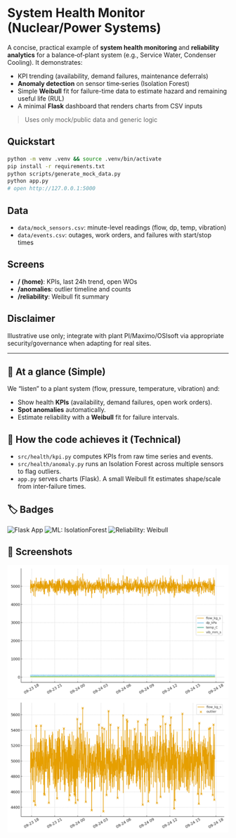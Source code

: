# System Health Monitor (Nuclear/Power Systems)

A concise, practical example of **system health monitoring** and **reliability analytics** for a balance‑of‑plant system (e.g., Service Water, Condenser Cooling). It demonstrates:
- KPI trending (availability, demand failures, maintenance deferrals)
- **Anomaly detection** on sensor time‑series (Isolation Forest)
- Simple **Weibull** fit for failure-time data to estimate hazard and remaining useful life (RUL)
- A minimal **Flask** dashboard that renders charts from CSV inputs

> Uses only mock/public data and generic logic

## Quickstart
```bash
python -m venv .venv && source .venv/bin/activate
pip install -r requirements.txt
python scripts/generate_mock_data.py
python app.py
# open http://127.0.0.1:5000
```

## Data
- `data/mock_sensors.csv`: minute-level readings (flow, dp, temp, vibration)
- `data/events.csv`: outages, work orders, and failures with start/stop times

## Screens
- **/ (home)**: KPIs, last 24h trend, open WOs
- **/anomalies**: outlier timeline and counts
- **/reliability**: Weibull fit summary

## Disclaimer
Illustrative use only; integrate with plant PI/Maximo/OSIsoft via appropriate security/governance when adapting for real sites.



---

## 👀 At a glance (Simple)
We “listen” to a plant system (flow, pressure, temperature, vibration) and:
- Show health **KPIs** (availability, demand failures, open work orders).
- **Spot anomalies** automatically.
- Estimate reliability with a **Weibull** fit for failure intervals.

## 🧠 How the code achieves it (Technical)
- `src/health/kpi.py` computes KPIs from raw time series and events.
- `src/health/anomaly.py` runs an Isolation Forest across multiple sensors to flag outliers.
- `app.py` serves charts (Flask). A small Weibull fit estimates shape/scale from inter-failure times.

## 🏷️ Badges
![Flask App](https://img.shields.io/badge/Flask-Server-ff69b4)
![ML: IsolationForest](https://img.shields.io/badge/ML-IsolationForest-blueviolet)
![Reliability: Weibull](https://img.shields.io/badge/Reliability-Weibull-green)

## 📸 Screenshots
<img src="outputs_last24.png" width="720" alt="Last-24h trend"/>
<br>
<img src="outputs_anomalies.png" width="720" alt="Anomaly view"/>


